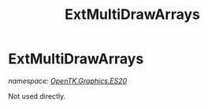 ﻿---
title: ExtMultiDrawArrays
---

# ExtMultiDrawArrays
_namespace: [OpenTK.Graphics.ES20](N-OpenTK.Graphics.ES20.html)_

Not used directly.




